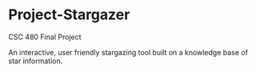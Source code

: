 # Project-Stargazer

CSC 480 Final Project 

An interactive, user friendly stargazing tool built on a knowledge base of star information.
